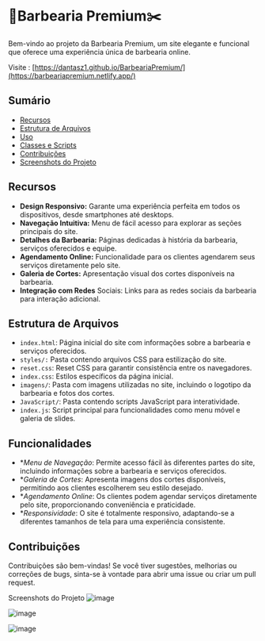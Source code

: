 # 💈Barbearia Premium✂️

Bem-vindo ao projeto da Barbearia Premium, um site elegante e funcional que oferece uma experiência única de barbearia online.

Visite : [https://dantasz1.github.io/BarbeariaPremium/](https://barbeariapremium.netlify.app/)

## Sumário
- [Recursos](#recursos)
- [Estrutura de Arquivos](#estrutura-de-arquivos)
- [Uso](#uso)
- [Classes e Scripts](#classes-e-scripts)
- [Contribuições](#contribuições)
- [Screenshots do Projeto](#screenshots-do-projeto)

## Recursos
- **Design Responsivo:** Garante uma experiência perfeita em todos os dispositivos, desde smartphones até desktops.
- **Navegação Intuitiva:** Menu de fácil acesso para explorar as seções principais do site.
- **Detalhes da Barbearia:** Páginas dedicadas à história da barbearia, serviços oferecidos e equipe.
- **Agendamento Online:** Funcionalidade para os clientes agendarem seus serviços diretamente pelo site.
- **Galeria de Cortes:** Apresentação visual dos cortes disponíveis na barbearia.
- **Integração com Redes** Sociais: Links para as redes sociais da barbearia para interação adicional.

## Estrutura de Arquivos
- `index.html`: Página inicial do site com informações sobre a barbearia e serviços oferecidos.
- `styles/:` Pasta contendo arquivos CSS para estilização do site.
- `reset.css`: Reset CSS para garantir consistência entre os navegadores.
- `index.css`: Estilos específicos da página inicial.
- `imagens/`: Pasta com imagens utilizadas no site, incluindo o logotipo da barbearia e fotos dos cortes.
- `JavaScript/`: Pasta contendo scripts JavaScript para interatividade.
- `index.js`: Script principal para funcionalidades como menu móvel e galeria de slides.
  
## Funcionalidades
- **Menu de Navegação*: Permite acesso fácil às diferentes partes do site, incluindo informações sobre a barbearia e serviços oferecidos.
- **Galeria de Cortes*: Apresenta imagens dos cortes disponíveis, permitindo aos clientes escolherem seu estilo desejado.
- **Agendamento Online*: Os clientes podem agendar serviços diretamente pelo site, proporcionando conveniência e praticidade.
- **Responsividade*: O site é totalmente responsivo, adaptando-se a diferentes tamanhos de tela para uma experiência consistente.
  
## Contribuições
Contribuições são bem-vindas! Se você tiver sugestões, melhorias ou correções de bugs, sinta-se à vontade para abrir uma issue ou criar um pull request.

Screenshots do Projeto
![image](https://github.com/dantasz1/EstudosAleatorios/assets/134528492/72cf33fa-2df5-4055-ac8e-9819c4e987b6)

![image](https://github.com/dantasz1/EstudosAleatorios/assets/134528492/b44d0ec6-6623-4054-8b6f-2afbbdbc7c4b)

![image](https://github.com/dantasz1/BarbeariaPremium/assets/134528492/bd61ab68-3157-4075-8247-fae39e12cfc7)

